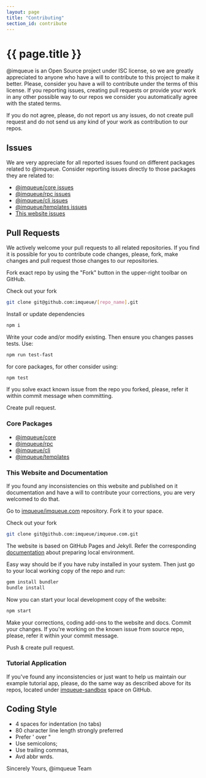 ```yaml
---
layout: page
title: "Contributing"
section_id: contribute
---
```


<div class="content">
    <div class="special-title centered-text">
        <i class="icon-publish goldenrod-text"></i>
        <h1>{{ page.title }}</h1>
        <p class="shortline"></p>
        <div class="spacing"></div>
    </div>
</div>

@imqueue is an Open Source project under ISC license, so we are greatly
appreciated to anyone who have a will to contribute to this project to
make it better. Please, consider you have a will to contribute under
the terms of this license. If you reporting issues, creating pull
requests or provide your work in any other possible way to our repos
we consider you automatically agree with the stated terms.

If you do not agree, please, do not report us any issues, do not create
pull request and do not send us any kind of your work as contribution
to our repos.

## Issues

We are very appreciate for all reported issues found on different
packages related to @imqueue. Consider reporting issues directly to
those packages they are related to:

 - [@imqueue/core issues](https://github.com/imqueue/core/issues)
 - [@imqueue/rpc issues](https://github.com/imqueue/rpc/issues)
 - [@imqueue/cli issues](https://github.com/imqueue/cli/issues)
 - [@imqueue/templates issues](https://github.com/imqueue/templates/issues)
 - [This website issues](https://github.com/imqueue/imqueue.com/issues)

## Pull Requests

We actively welcome your pull requests to all related repositories. If
you find it is possible for you to contribute code changes, please,
fork, make changes and pull request those changes to our repositories.

Fork exact repo by using the "Fork" button in the upper-right toolbar
on GitHub.

Check out your fork
~~~bash
git clone git@github.com:imqueue/[repo_name].git
~~~

Install or update dependencies
~~~bash
npm i
~~~

Write your code and/or modify existing. Then ensure you changes passes
tests. Use:

~~~bash
npm run test-fast
~~~

for core packages, for other consider using:

~~~bash
npm test
~~~

If you solve exact known issue from the repo you forked, please, refer
it within commit message when committing.

Create pull request.

### Core Packages

 - [@imqueue/core](https://github.com/imqueue/core)
 - [@imqueue/rpc](https://github.com/imqueue/rpc)
 - [@imqueue/cli](https://github.com/imqueue/cli)
 - [@imqueue/templates](https://github.com/imqueue/templates)

### This Website and Documentation

If you found any inconsistencies on this website and published on it
documentation and have a will to contribute your corrections, you are
very welcomed to do that.

Go to [imqueue/imqueue.com](https://github.com/imqueue/imqueue.com)
repository. Fork it to your space.

Check out your fork
~~~bash
git clone git@github.com:imqueue/imqueue.com.git
~~~

The website is based on GitHub Pages and Jekyll. Refer the corresponding
[documentation](https://help.github.com/articles/setting-up-your-github-pages-site-locally-with-jekyll/)
about preparing local environment.

Easy way should be if you have ruby installed in your system.
Then just go to your local working copy of the repo and run:
~~~bash
gem install bundler
bundle install
~~~

Now you can start your local development copy of the website:
~~~bash
npm start
~~~

Make your corrections, coding add-ons to the website and docs.
Commit your changes. If you're working on the known issue from source
repo, please, refer it within your commit message.

Push & create pull request.

### Tutorial Application

If you've found any inconsistencies or just want to help us maintain our
example tutorial app, please, do the same way as described above for its
repos, located under [imqueue-sandbox](https://github.com/imqueue-sandbox)
space on GitHub.

## Coding Style

- 4 spaces for indentation (no tabs)
- 80 character line length strongly preferred
- Prefer ' over "
- Use semicolons;
- Use trailing commas,
- Avd abbr wrds.

Sincerely Yours,
@imqueue Team
